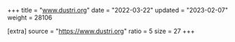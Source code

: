 +++
title = "www.dustri.org"
date = "2022-03-22"
updated = "2023-02-07"
weight = 28106

[extra]
source = "https://www.dustri.org"
ratio = 5
size = 27
+++

